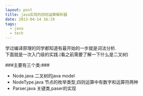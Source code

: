 ```yaml
---
layout: post
title: java实现的四则运算解析器
date: 2013-04-14 16:19
tags:
  - java
  - tech
---
```

学过编译原理的同学都知道有最开始的一步就是词法分析.  
下面就是一次入门级的实践.(看之前需要了解一下什么是二叉树)  

###主要有三个类:###

- Node.java 二叉树的java model
- NodeType.java 节点的枚举类型,四则运算中有数字和运算符两种
- Parser.java 关键类,paser的实现

<script src="https://gist.github.com/ichengchao/ee5f06f0ee03766dc750.js"></script>

